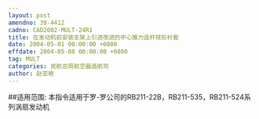 ```yaml
---
layout: post
amendno: 39-4412
cadno: CAD2002-MULT-24R1
title: 在发动机前安装支架上引进改进的中心推力连杆球形衬套
date: 2004-05-01 00:00:00 +0800
effdate: 2004-05-08 00:00:00 +0800
tag: MULT
categories: 民航总局航空器适航司
author: 赵亚艳
---
```


##适用范围:
本指令适用于罗-罗公司的RB211-22B，RB211-535，RB211-524系列涡扇发动机

